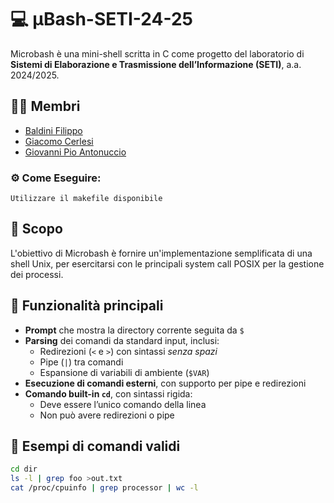 # 💻 µBash-SETI-24-25

Microbash è una mini-shell scritta in C come progetto del laboratorio di **Sistemi di Elaborazione e Trasmissione dell’Informazione (SETI)**, a.a. 2024/2025.

## 🧑‍💻 Membri

- [Baldini Filippo](mailto:6393212@studenti.unige.it)
- [Giacomo Cerlesi](mailto:6364436@studenti.unige.it)
- [Giovanni Pio Antonuccio](mailto:5603204@studenti.unige.it)

### ⚙️ Come Eseguire:
```text
Utilizzare il makefile disponibile
```

## 🎯 Scopo

L'obiettivo di Microbash è fornire un'implementazione semplificata di una shell Unix, per esercitarsi con le principali system call POSIX per la gestione dei processi.

## 📄 Funzionalità principali

- **Prompt** che mostra la directory corrente seguita da `$`
- **Parsing** dei comandi da standard input, inclusi:
  - Redirezioni (`<` e `>`) con sintassi *senza spazi*
  - Pipe (`|`) tra comandi
  - Espansione di variabili di ambiente (`$VAR`)
- **Esecuzione di comandi esterni**, con supporto per pipe e redirezioni
- **Comando built-in `cd`**, con sintassi rigida:
  - Deve essere l’unico comando della linea
  - Non può avere redirezioni o pipe

## 🧪 Esempi di comandi validi

```bash
cd dir
ls -l | grep foo >out.txt
cat /proc/cpuinfo | grep processor | wc -l
```
